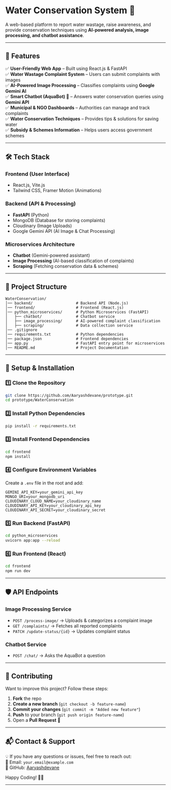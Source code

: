 

# **Water Conservation System 🌊**  
A web-based platform to report water wastage, raise awareness, and provide conservation techniques using **AI-powered analysis, image processing, and chatbot assistance**.

---

## **🌟 Features**
✅ **User-Friendly Web App** – Built using React.js & FastAPI  
✅ **Water Wastage Complaint System** – Users can submit complaints with images  
✅ **AI-Powered Image Processing** – Classifies complaints using **Google Gemini AI**  
✅ **Smart Chatbot (AquaBot) 🤖** – Answers water conservation queries using **Gemini API**  
✅ **Municipal & NGO Dashboards** – Authorities can manage and track complaints  
✅ **Water Conservation Techniques** – Provides tips & solutions for saving water  
✅ **Subsidy & Schemes Information** – Helps users access government schemes  

---

## **🛠 Tech Stack**
### **Frontend (User Interface)**
- React.js, Vite.js  
- Tailwind CSS, Framer Motion (Animations)  

### **Backend (API & Processing)**
- **FastAPI** (Python)  
- MongoDB (Database for storing complaints)  
- Cloudinary (Image Uploads)  
- Google Gemini API (AI Image & Chat Processing)  

### **Microservices Architecture**
- **Chatbot** (Gemini-powered assistant)  
- **Image Processing** (AI-based classification of complaints)  
- **Scraping** (Fetching conservation data & schemes)  

---

## **📂 Project Structure**
```
WaterConservation/
│── backend/                   # Backend API (Node.js)
│── frontend/                  # Frontend (React.js)
│── python_microservices/      # Python Microservices (FastAPI)
│   ├── chatbot/               # Chatbot service
│   ├── image_processing/      # AI-powered complaint classification
│   ├── scraping/              # Data collection service
│── .gitignore
│── requirements.txt           # Python dependencies
│── package.json               # Frontend dependencies
│── app.py                     # FastAPI entry point for microservices
│── README.md                  # Project Documentation
```

---

## **🚀 Setup & Installation**
### **1️⃣ Clone the Repository**
```sh
git clone https://github.com/Aaryashdevane/prototype.git
cd prototype/WaterConservation
```

### **2️⃣ Install Python Dependencies**
```sh
pip install -r requirements.txt
```

### **3️⃣ Install Frontend Dependencies**
```sh
cd frontend
npm install
```

### **4️⃣ Configure Environment Variables**
Create a `.env` file in the root and add:  
```
GEMINI_API_KEY=your_gemini_api_key
MONGO_URI=your_mongodb_uri
CLOUDINARY_CLOUD_NAME=your_cloudinary_name
CLOUDINARY_API_KEY=your_cloudinary_api_key
CLOUDINARY_API_SECRET=your_cloudinary_secret
```

### **5️⃣ Run Backend (FastAPI)**
```sh
cd python_microservices
uvicorn app:app --reload
```

### **6️⃣ Run Frontend (React)**
```sh
cd frontend
npm run dev
```

---

## **🛡 API Endpoints**
### **Image Processing Service**
- `POST /process-image/` → Uploads & categorizes a complaint image
- `GET /complaints/` → Fetches all reported complaints
- `PATCH /update-status/{id}` → Updates complaint status  

### **Chatbot Service**
- `POST /chat/` → Asks the AquaBot a question  

---

## **📜 Contributing**
Want to improve this project? Follow these steps:  
1. **Fork** the repo  
2. **Create a new branch** (`git checkout -b feature-name`)  
3. **Commit your changes** (`git commit -m "Added new feature"`)  
4. **Push** to your branch (`git push origin feature-name`)  
5. Open a **Pull Request** 🚀  

---

## **📬 Contact & Support**
💡 If you have any questions or issues, feel free to reach out:  
📧 Email: `your.email@example.com`  
🐙 GitHub: [Aaryashdevane](https://github.com/Aaryashdevane)  

Happy Coding! 🚀💙

---
